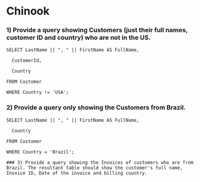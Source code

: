 # Chinook

### 1) Provide a query showing Customers (just their full names, customer ID and country) who are not in the US.

```
SELECT LastName || ", " || FirstName AS FullName,

  CustomerId,

  Country

FROM Customer

WHERE Country != 'USA';
```

### 2) Provide a query only showing the Customers from Brazil.
```
SELECT LastName || ", " || FirstName AS FullName,

  Country

FROM Customer

WHERE Country = 'Brazil';

### 3) Provide a query showing the Invoices of customers who are from Brazil. The resultant table should show the customer's full name, Invoice ID, Date of the invoice and billing country.
```

```
